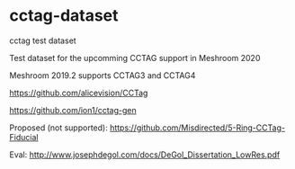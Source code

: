# cctag-dataset
cctag test dataset

Test dataset for the upcomming CCTAG support in Meshroom 2020

Meshroom 2019.2 supports CCTAG3 and CCTAG4

https://github.com/alicevision/CCTag

https://github.com/ion1/cctag-gen

Proposed (not supported):
https://github.com/Misdirected/5-Ring-CCTag-Fiducial

Eval: http://www.josephdegol.com/docs/DeGol_Dissertation_LowRes.pdf
